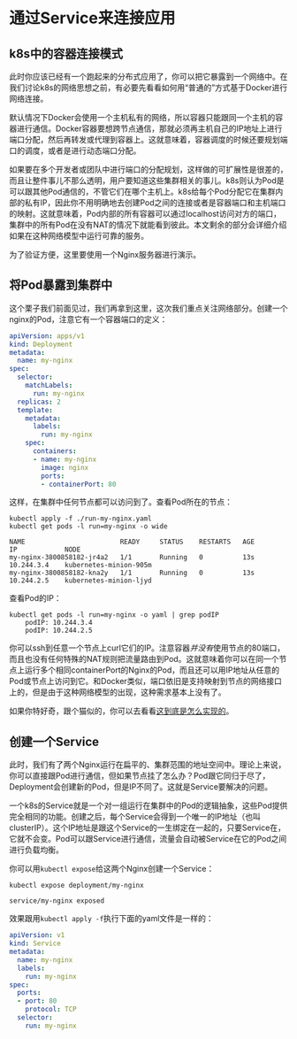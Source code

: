 # 通过Service来连接应用

## k8s中的容器连接模式

此时你应该已经有一个跑起来的分布式应用了，你可以把它暴露到一个网络中。在我们讨论k8s的网络思想之前，有必要先看看如何用“普通的”方式基于Docker进行网络连接。

默认情况下Docker会使用一个主机私有的网络，所以容器只能跟同一个主机的容器进行通信。Docker容器要想跨节点通信，那就必须再主机自己的IP地址上进行端口分配，然后再转发或代理到容器上。这就意味着，容器调度的时候还要规划端口的调度，或者是进行动态端口分配。

如果要在多个开发者或团队中进行端口的分配规划，这样做的可扩展性是很差的，而且让整件事儿不那么透明，用户要知道这些集群相关的事儿。k8s则认为Pod是可以跟其他Pod通信的，不管它们在哪个主机上。k8s给每个Pod分配它在集群内部的私有IP，因此你不用明确地去创建Pod之间的连接或者是容器端口和主机端口的映射。这就意味着，Pod内部的所有容器可以通过localhost访问对方的端口，集群中的所有Pod在没有NAT的情况下就能看到彼此。本文剩余的部分会详细介绍如果在这种网络模型中运行可靠的服务。

为了验证方便，这里要使用一个Nginx服务器进行演示。

## 将Pod暴露到集群中

这个栗子我们前面见过，我们再拿到这里，这次我们重点关注网络部分。创建一个nginx的Pod，注意它有一个容器端口的定义：

```yaml
apiVersion: apps/v1
kind: Deployment
metadata:
  name: my-nginx
spec:
  selector:
    matchLabels:
      run: my-nginx
  replicas: 2
  template:
    metadata:
      labels:
        run: my-nginx
    spec:
      containers:
      - name: my-nginx
        image: nginx
        ports:
        - containerPort: 80
```

这样，在集群中任何节点都可以访问到了。查看Pod所在的节点：

```shell script
kubectl apply -f ./run-my-nginx.yaml
kubectl get pods -l run=my-nginx -o wide
```

```text
NAME                        READY     STATUS    RESTARTS   AGE       IP            NODE
my-nginx-3800858182-jr4a2   1/1       Running   0          13s       10.244.3.4    kubernetes-minion-905m
my-nginx-3800858182-kna2y   1/1       Running   0          13s       10.244.2.5    kubernetes-minion-ljyd
```

查看Pod的IP：

```shell script
kubectl get pods -l run=my-nginx -o yaml | grep podIP
    podIP: 10.244.3.4
    podIP: 10.244.2.5
```

你可以ssh到任意一个节点上curl它们的IP。注意容器*并没有*使用节点的80端口，而且也没有任何特殊的NAT规则把流量路由到Pod。这就意味着你可以在同一个节点上运行多个相同containerPort的Nginx的Pod，而且还可以用IP地址从任意的Pod或节点上访问到它。和Docker类似，端口依旧是支持映射到节点的网络接口上的，但是由于这种网络模型的出现，这种需求基本上没有了。

如果你特好奇，跟个猫似的，你可以去看看[这到底是怎么实现的](../集群管理/集群网络.md)。

## 创建一个Service

此时，我们有了两个Nginx运行在扁平的、集群范围的地址空间中。理论上来说，你可以直接跟Pod进行通信，但如果节点挂了怎么办？Pod跟它同归于尽了，Deployment会创建新的Pod，但是IP不同了。这就是Service要解决的问题。

一个k8s的Service就是一个对一组运行在集群中的Pod的逻辑抽象，这些Pod提供完全相同的功能。创建之后，每个Service会得到一个唯一的IP地址（也叫clusterIP）。这个IP地址是跟这个Service的一生绑定在一起的，只要Service在，它就不会变。Pod可以跟Service进行通信，流量会自动被Service在它的Pod之间进行负载均衡。

你可以用`kubectl expose`给这两个Nginx创建一个Service：

```shell script
kubectl expose deployment/my-nginx
```

```text
service/my-nginx exposed
```

效果跟用`kubectl apply -f`执行下面的yaml文件是一样的：

```yaml
apiVersion: v1
kind: Service
metadata:
  name: my-nginx
  labels:
    run: my-nginx
spec:
  ports:
  - port: 80
    protocol: TCP
  selector:
    run: my-nginx
```